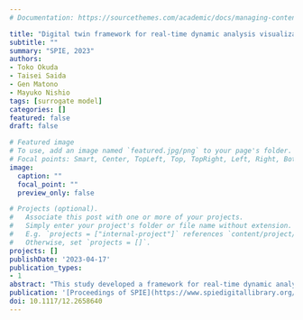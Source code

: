 ```yaml
---
# Documentation: https://sourcethemes.com/academic/docs/managing-content/

title: "Digital twin framework for real-time dynamic analysis visualization with detecting dynamic changes in structures properties using PINN"
subtitle: ""
summary: "SPIE, 2023"
authors:
- Toko Okuda
- Taisei Saida
- Gen Matono
- Mayuko Nishio
tags: [surrogate model]
categories: []
featured: false
draft: false

# Featured image
# To use, add an image named `featured.jpg/png` to your page's folder.
# Focal points: Smart, Center, TopLeft, Top, TopRight, Left, Right, BottomLeft, Bottom, BottomRight.
image:
  caption: ""
  focal_point: ""
  preview_only: false

# Projects (optional).
#   Associate this post with one or more of your projects.
#   Simply enter your project's folder or file name without extension.
#   E.g. `projects = ["internal-project"]` references `content/project/deep-learning/index.md`.
#   Otherwise, set `projects = []`.
projects: []
publishDate: '2023-04-17'
publication_types:
- 1
abstract: "This study developed a framework for real-time dynamic analysis of structural members using physics-informed neural networks (PINN). The interest in the use of augmented reality (AR) and virtual reality (VR) technologies to visualize the results of simulations is now increasing, and many researches are taking efforts to make these simulations more interactive and real-time. However, the application of structural dynamic simulations is limited due to its high computational cost. In this study, the Physics-informed neural networks (PINN) was used to conduct the real-time vibration analysis of a cantilever beam as a basic investigation. Prior to the real-time simulation, a PINN model for solving the cantilever beam undamped free vibration problem was constructed. Sequential trainings and predictions for the real-time simulation were then implemented at fine increment time steps by PINN. The distributions of displacement and bending moment, which were the outputs of the PINN simulations were visualized in AR on the real beam with converting the outputs to color contour for intuitive understanding. The RS framework based on PINN simulation and AR was then recognized to lead to the RS with data assimilation for real-time evaluation of structural condition using measurement data." 
publication: '[Proceedings of SPIE](https://www.spiedigitallibrary.org/conference-proceedings-of-spie/12486.toc)'
doi: 10.1117/12.2658640
---
```

